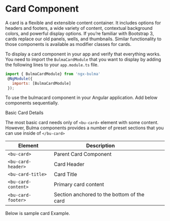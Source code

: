# Card Component

A card is a flexible and extensible content container. It includes options for headers and footers, a wide variety of content, contextual background colors, and powerful display options. If you’re familiar with Bootstrap 3, cards replace our old panels, wells, and thumbnails. Similar functionality to those components is available as modifier classes for cards.

To display a card component in your app and verify that everything works.
You need to import the `BulmaCardModule` that you want to display by adding the following lines to your `app.module.ts` file.

```javascript
import { BulmaCardModule} from 'ngx-bulma'
 @NgModule({
   imports: [BulmaCardModule]
 });
```

To use the bulmacard component in your Angular application.
Add below components sequentially.

Basic Card Details

The most basic card needs only of `<bu-card>` element with some content. However, Bulma components provides a number of preset sections that you can use inside of `</bu-card>`

| Element             | Description                                |     |     |     |
| ------------------- | ------------------------------------------ | --- | --- | --- |
| `<bu-card>`         | Parent Card Component                      |     |     |     |
| `<bu-card-header>`  | Card Header                                |     |     |     |
| `<bu-card-title>`   | Card Title                                 |     |     |     |
| `<bu-card-content>` | Primary card content                       |     |     |     |
| `<bu-card-footer>`  | Section anchored to the bottom of the card |     |     |     |

Below is sample card Example.
